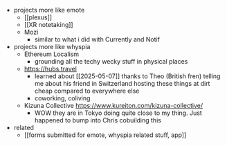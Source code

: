   * projects more like emote
    * [[plexus]]
    * [[XR notetaking]]
    * Mozi
      * similar to what i did with Currently and Notif
  * projects more like whyspia
    * Ethereum Localism
      * grounding all the techy wecky stuff in physical places
    * https://hubs.travel
      * learned about [[2025-05-07]] thanks to Theo (British fren) telling me about his friend in Switzerland hosting these things at dirt cheap compared to everywhere else
      * coworking, coliving
    * Kizuna Collective https://www.kureiton.com/kizuna-collective/
      * WOW they are in Tokyo doing quite close to my thing. Just happened to bump into Chris cobuilding this
  * related
    * [[forms submitted for emote, whyspia related stuff, app]]